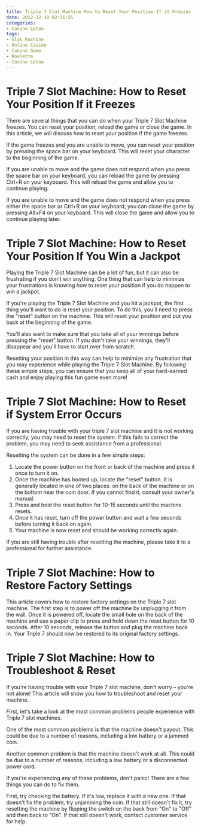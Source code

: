 ```yaml
---
title: Triple 7 Slot Machine How to Reset Your Position If it Freezes 
date: 2022-12-30 02:56:55
categories:
- Casino Letou
tags:
- Slot Machine
- Online Casino
- Casino Game
- Roulette
- Casino Letou
---
```



#  Triple 7 Slot Machine: How to Reset Your Position If it Freezes 

There are several things that you can do when your Triple 7 Slot Machine freezes. You can reset your position, reload the game or close the game. In this article, we will discuss how to reset your position if the game freezes.

If the game freezes and you are unable to move, you can reset your position by pressing the space bar on your keyboard. This will reset your character to the beginning of the game.

If you are unable to move and the game does not respond when you press the space bar on your keyboard, you can reload the game by pressing Ctrl+R on your keyboard. This will reload the game and allow you to continue playing.

If you are unable to move and the game does not respond when you press either the space bar or Ctrl+R on your keyboard, you can close the game by pressing Alt+F4 on your keyboard. This will close the game and allow you to continue playing later.

#  Triple 7 Slot Machine: How to Reset Your Position If You Win a Jackpot 

Playing the Triple 7 Slot Machine can be a lot of fun, but it can also be frustrating if you don't win anything. One thing that can help to minimize your frustrations is knowing how to reset your position if you do happen to win a jackpot.

If you're playing the Triple 7 Slot Machine and you hit a jackpot, the first thing you'll want to do is reset your position. To do this, you'll need to press the "reset" button on the machine. This will reset your position and put you back at the beginning of the game.

You'll also want to make sure that you take all of your winnings before pressing the "reset" button. If you don't take your winnings, they'll disappear and you'll have to start over from scratch.

Resetting your position in this way can help to minimize any frustration that you may experience while playing the Triple 7 Slot Machine. By following these simple steps, you can ensure that you keep all of your hard-earned cash and enjoy playing this fun game even more!

#  Triple 7 Slot Machine: How to Reset if System Error Occurs 

If you are having trouble with your triple 7 slot machine and it is not working correctly, you may need to reset the system. If this fails to correct the problem, you may need to seek assistance from a professional.

Resetting the system can be done in a few simple steps: 
1. Locate the power button on the front or back of the machine and press it once to turn it on. 
2. Once the machine has booted up, locate the "reset" button. It is generally located in one of two places: on the back of the machine or on the bottom near the coin door. If you cannot find it, consult your owner's manual. 
3. Press and hold the reset button for 10-15 seconds until the machine resets. 
4. Once it has reset, turn off the power button and wait a few seconds before turning it back on again. 
5. Your machine is now reset and should be working correctly again.

If you are still having trouble after resetting the machine, please take it to a professional for further assistance.

#  Triple 7 Slot Machine: How to Restore Factory Settings 

This article covers how to restore factory settings on the Triple 7 slot machine. 
The first step is to power off the machine by unplugging it from the wall. 
Once it is powered off, locate the small hole on the back of the machine and use a paper clip to press and hold down the reset button for 10 seconds. 
After 10 seconds, release the button and plug the machine back in. 
Your Triple 7 should now be restored to its original factory settings.

#  Triple 7 Slot Machine: How to Troubleshoot & Reset

If you're having trouble with your Triple 7 slot machine, don't worry – you're not alone! This article will show you how to troubleshoot and reset your machine.

First, let's take a look at the most common problems people experience with Triple 7 slot machines.

One of the most common problems is that the machine doesn't payout. This could be due to a number of reasons, including a low battery or a jammed coin.

Another common problem is that the machine doesn't work at all. This could be due to a number of reasons, including a low battery or a disconnected power cord.

If you're experiencing any of these problems, don't panic! There are a few things you can do to fix them.

First, try checking the battery. If it's low, replace it with a new one. If that doesn't fix the problem, try unjamming the coin. If that still doesn't fix it, try resetting the machine by flipping the switch on the back from "On" to "Off" and then back to "On". If that still doesn't work, contact customer service for help.